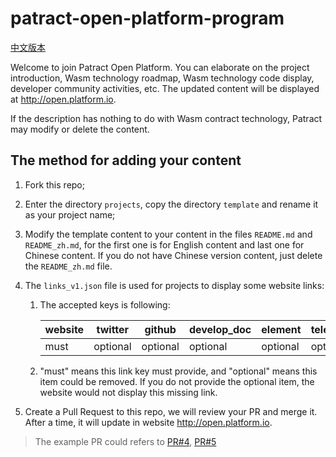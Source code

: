 # patract-open-platform-program

[中文版本](./README_zh.md)

Welcome to join Patract Open Platform. You can elaborate on the project introduction, Wasm technology roadmap, Wasm technology code display, developer community activities, etc. The updated content will be displayed at http://open.platform.io.

If the description has nothing to do with Wasm contract technology, Patract may modify or delete the content.

## The method for adding your content

1. Fork this repo;

2. Enter the directory `projects`, copy the directory `template` and rename it as your project name;

3. Modify the template content to your content in the files `README.md` and `README_zh.md`, for the first one is for English content and last one for Chinese content. If you do not have Chinese version content, just delete the `README_zh.md` file.

4. The `links_v1.json` file is used for projects to display some website links:

   1. The accepted keys is following:

      | website | twitter  | github   | develop_doc | element  | telement | discord  |
      | ------- | -------- | -------- | ----------- | -------- | -------- | -------- |
      | must    | optional | optional | optional    | optional | optional | optional |

   2. "must" means this link key must provide, and "optional" means this item could be removed. If you do not provide the optional item, the website would not display this missing link.

5. Create a Pull Request to this repo, we will review your PR and merge it. After a time, it will update in website http://open.platform.io.

> The example PR could refers to [PR#4](https://github.com/patractlabs/patract-open-platform-program/pull/4), [PR#5](https://github.com/patractlabs/patract-open-platform-program/pull/5)

